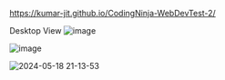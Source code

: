 https://kumar-jit.github.io/CodingNinja-WebDevTest-2/

Desktop View
![image](https://github.com/kumar-jit/CodingNinja-WebDevTest-2/assets/63392425/6abcc44d-7a24-47e4-a657-d20dbd1029ad)

![image](https://github.com/kumar-jit/CodingNinja-WebDevTest-2/assets/63392425/838b28a2-f80e-4c4a-a12c-126020090cd9)

![2024-05-18 21-13-53](https://github.com/kumar-jit/CodingNinja-WebDevTest-2/assets/63392425/f24075dc-837d-4ae9-ba3d-03636d7631b8)
